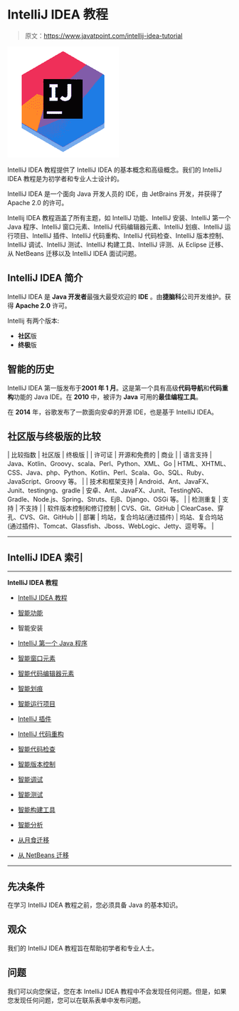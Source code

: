 # IntelliJ IDEA 教程

> 原文：<https://www.javatpoint.com/intellij-idea-tutorial>

![Intellij Idea Tutorial](img/f03340f95876ab574dd0ae882d5dc628.png)

IntelliJ IDEA 教程提供了 IntelliJ IDEA 的基本概念和高级概念。我们的 IntelliJ IDEA 教程是为初学者和专业人士设计的。

IntelliJ IDEA 是一个面向 Java 开发人员的 IDE，由 JetBrains 开发，并获得了 Apache 2.0 的许可。

Intellij IDEA 教程涵盖了所有主题，如 IntelliJ 功能、IntelliJ 安装、IntelliJ 第一个 Java 程序、IntelliJ 窗口元素、IntelliJ 代码编辑器元素、IntelliJ 划痕、IntelliJ 运行项目、IntelliJ 插件、IntelliJ 代码重构、IntelliJ 代码检查、IntelliJ 版本控制、IntelliJ 调试、IntelliJ 测试、IntelliJ 构建工具、IntelliJ 评测、从 Eclipse 迁移、从 NetBeans 迁移以及 IntelliJ IDEA 面试问题。

## IntelliJ IDEA 简介

IntelliJ IDEA 是 **Java 开发者**最强大最受欢迎的 **IDE** 。由**捷脑科**公司开发维护。获得 **Apache 2.0** 许可。

Intellij 有两个版本:

*   **社区**版
*   **终极**版

## 智能的历史

IntelliJ IDEA 第一版发布于**2001 年 1 月**。这是第一个具有高级**代码导航**和**代码重构**功能的 Java IDE。在 **2010** 中，被评为 **Java** 可用的**最佳编程工具**。

在 **2014** 年，谷歌发布了一款面向安卓的开源 IDE，也是基于 IntelliJ IDEA。

## 社区版与终极版的比较

| 比较指数 | 社区版 | 终极版 |
| 许可证 | 开源和免费的 | 商业 |
| 语言支持 | Java、Kotlin、Groovy、scala、Perl、Python、XML、Go | HTML、XHTML、CSS、Java、php、Python、Kotlin、Perl、Scala、Go、SQL、Ruby、JavaScript、Groovy 等。 |
| 技术和框架支持 | Android、Ant、JavaFX、Junit、testingng、gradle | 安卓、Ant、JavaFX、Junit、TestingNG、Gradle、Node.js、Spring、Struts、EjB、Django、OSGi 等。 |
| 检测重复 | 支持 | 不支持 |
| 软件版本控制和修订控制 | CVS、Git、GitHub | ClearCase、穿孔、CVS、Git、GitHub |
| 部署 | 坞站，复合坞站(通过插件) | 坞站、复合坞站(通过插件)、Tomcat、Glassfish、Jboss、WebLogic、Jetty、逗号等。 |

* * *

## IntelliJ IDEA 索引

* * *

**IntelliJ IDEA 教程**

*   [IntelliJ IDEA 教程](intellij-idea-tutorial)
*   [智能功能](intellij-idea-feature)
*   智能安装
*   [IntelliJ 第一个 Java 程序](intellij-idea-first-java-program)
*   [智能窗口元素](intellij-idea-window-elements)
*   [智能代码编辑器元素](intellij-idea-code-editor-elements)
*   [智能划痕](intellij-idea-scratches)
*   [智能运行项目](intellij-idea-running-projects)
*   [IntelliJ 插件](intellij-idea-plugins)

*   [IntelliJ 代码重构](intellij-idea-code-refactoring)
*   [智能代码检查](intellij-idea-code-inspection)
*   [智能版本控制](intellij-idea-version-control)
*   [智能调试](intellij-idea-debugging)
*   [智能测试](intellij-idea-unit-test)
*   [智能构建工具](intellij-idea-build-tool)
*   [智能分析](intellij-idea-profiler)
*   [从月食迁移](intellij-idea-migrating-from-eclipse)
*   [从 NetBeans 迁移](intellij-idea-migrating-from-netbeans)

* * *

## 先决条件

在学习 IntelliJ IDEA 教程之前，您必须具备 Java 的基本知识。

## 观众

我们的 IntelliJ IDEA 教程旨在帮助初学者和专业人士。

## 问题

我们可以向您保证，您在本 IntelliJ IDEA 教程中不会发现任何问题。但是，如果您发现任何问题，您可以在联系表单中发布问题。